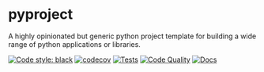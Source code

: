 # pyproject

A highly opinionated but generic python project template for building a
wide range of python applications or libraries.

[![Code style: black](https://img.shields.io/badge/code%20style-black-000000.svg)](https://github.com/psf/black)
[![codecov](https://codecov.io/gh/aahnik/pyproject/branch/main/graph/badge.svg?token=njfT4gCStc)](https://codecov.io/gh/aahnik/pyproject)
[![Tests](https://github.com/aahnik/pyproject/actions/workflows/test.yml/badge.svg)](https://github.com/aahnik/pyproject/actions/workflows/test.yml)
[![Code Quality](https://github.com/aahnik/pyproject/actions/workflows/quality.yml/badge.svg)](https://github.com/aahnik/pyproject/actions/workflows/quality.yml)
[![Docs](https://github.com/aahnik/pyproject/actions/workflows/docs.yml/badge.svg)](https://aahnik.github.io/pyproject)
